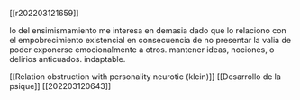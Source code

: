 [[r202203121659]]

lo del ensimismamiento me interesa en demasia dado que lo relaciono con el empobrecimiento existencial en consecuencia de no presentar la valia de poder exponerse emocionalmente a otros. mantener ideas, nociones, o delirios anticuados. 
indaptable.

[[Relation obstruction with personality neurotic (klein)]]
[[Desarrollo de la psique]]
[[202203120643]]
